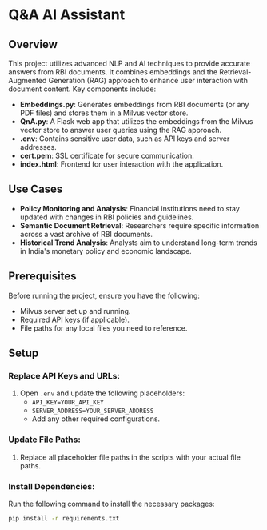 # Q&A AI Assistant

## Overview

This project utilizes advanced NLP and AI techniques to provide accurate answers from RBI documents. It combines embeddings and the Retrieval-Augmented Generation (RAG) approach to enhance user interaction with document content. Key components include:

- **Embeddings.py**: Generates embeddings from RBI documents (or any PDF files) and stores them in a Milvus vector store.
- **QnA.py**: A Flask web app that utilizes the embeddings from the Milvus vector store to answer user queries using the RAG approach.
- **.env**: Contains sensitive user data, such as API keys and server addresses.
- **cert.pem**: SSL certificate for secure communication.
- **index.html**: Frontend for user interaction with the application.

## Use Cases

- **Policy Monitoring and Analysis**: Financial institutions need to stay updated with changes in RBI policies and guidelines.
- **Semantic Document Retrieval**: Researchers require specific information across a vast archive of RBI documents.
- **Historical Trend Analysis**: Analysts aim to understand long-term trends in India's monetary policy and economic landscape.

## Prerequisites

Before running the project, ensure you have the following:

- Milvus server set up and running.
- Required API keys (if applicable).
- File paths for any local files you need to reference.

## Setup

### Replace API Keys and URLs:

1. Open `.env` and update the following placeholders:
   - `API_KEY=YOUR_API_KEY`
   - `SERVER_ADDRESS=YOUR_SERVER_ADDRESS`
   - Add any other required configurations.

### Update File Paths:

1. Replace all placeholder file paths in the scripts with your actual file paths.

### Install Dependencies:

Run the following command to install the necessary packages:

```bash
pip install -r requirements.txt
